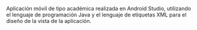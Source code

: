 Aplicación móvil de tipo académica realizada en Android Studio, utilizando el lenguaje de programación Java y el lenguaje de etiquetas XML para el diseño de la vista de la aplicación.
